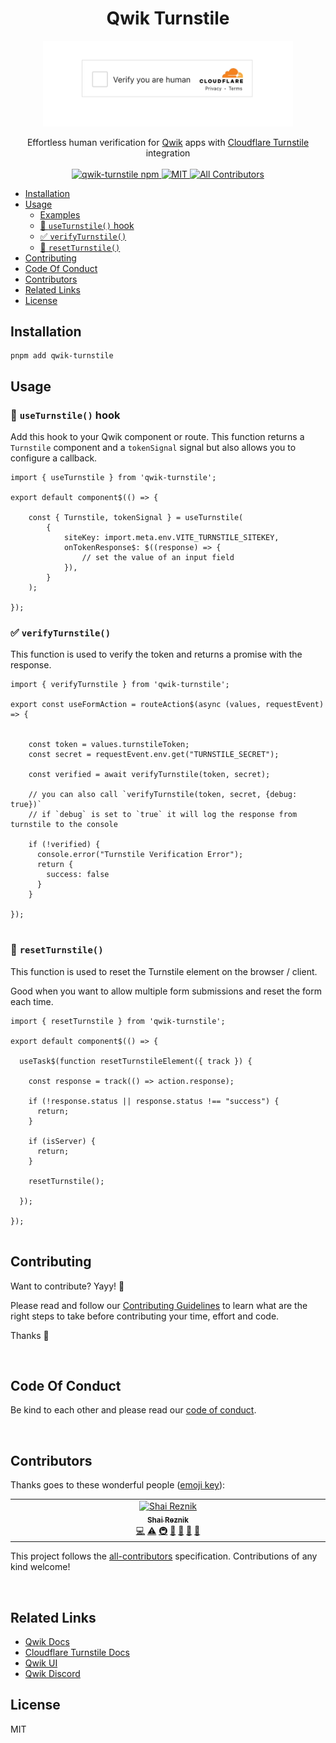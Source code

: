 <h1 align='center'>Qwik Turnstile</h1>
<p align="center">
  <img width="400" src="./media/turnstile.gif" alt="Cloudflare Turnstile">
</p>

<div align='center'>
  Effortless human verification for <a href="https://qwik.dev" target="_blank">Qwik</a> apps with <a href="https://www.cloudflare.com/application-services/products/turnstile/" target="_blank">Cloudflare Turnstile</a> integration
  <br><br>

  <a href='https://img.shields.io/npm/v/qwik-turnstile?label=npm%20version'>
  <img src='https://img.shields.io/npm/v/qwik-turnstile?label=npm%20version' alt='qwik-turnstile npm'>
  </a>
  <a href='https://opensource.org/licenses/MIT'>
  <img src='https://img.shields.io/badge/License-MIT-green.svg' alt='MIT'>
  </a>
  <a href='#contributors'>
  <img src='https://img.shields.io/badge/all_contributors-1-orange.svg?style=flat-square' alt='All Contributors'>
  </a>

</div>

<!-- toc -->

- [Installation](#installation)
- [Usage](#usage)
  * [Examples](#examples)
  * [🦜 `useTurnstile()` hook](#%F0%9F%A6%9C-useturnstile-hook)
  * [✅ `verifyTurnstile()`](#%E2%9C%85-verifyturnstile)
  * [🔁 `resetTurnstile()`](#%F0%9F%94%81-resetturnstile)
- [Contributing](#contributing)
- [Code Of Conduct](#code-of-conduct)
- [Contributors](#contributors)
- [Related Links](#related-links)
- [License](#license)

<!-- tocstop -->

## Installation

```console
pnpm add qwik-turnstile
```

## Usage


### 🦜 `useTurnstile()` hook

Add this hook to your Qwik component or route.
This function returns a `Turnstile` component and a `tokenSignal` signal but also allows you to configure a callback.

```tsx
import { useTurnstile } from 'qwik-turnstile';

export default component$(() => {
    
    const { Turnstile, tokenSignal } = useTurnstile(
        {
            siteKey: import.meta.env.VITE_TURNSTILE_SITEKEY,
            onTokenResponse$: $((response) => {
                // set the value of an input field
            }),
        }
    );

});
```

### ✅ `verifyTurnstile()` 

This function is used to verify the token and returns a promise with the response.

```tsx
import { verifyTurnstile } from 'qwik-turnstile';

export const useFormAction = routeAction$(async (values, requestEvent) => {

    
    const token = values.turnstileToken;
    const secret = requestEvent.env.get("TURNSTILE_SECRET");

    const verified = await verifyTurnstile(token, secret);
    
    // you can also call `verifyTurnstile(token, secret, {debug: true})`
    // if `debug` is set to `true` it will log the response from turnstile to the console

    if (!verified) {
      console.error("Turnstile Verification Error");
      return {
        success: false
      }
    }

});
  
```

### 🔁 `resetTurnstile()`

This function is used to reset the Turnstile element on the browser / client.

Good when you want to allow multiple form submissions and reset the form each time.

```tsx
import { resetTurnstile } from 'qwik-turnstile';

export default component$(() => {
  
  useTask$(function resetTurnstileElement({ track }) {
        
    const response = track(() => action.response);
        
    if (!response.status || response.status !== "success") {
      return;
    }

    if (isServer) {
      return;
    }

    resetTurnstile();

  });

});
  
```


## Contributing

Want to contribute? Yayy! 🎉

Please read and follow our [Contributing Guidelines](CONTRIBUTING.md) to learn what are the right steps to take before contributing your time, effort and code.

Thanks 🙏

<br/>

## Code Of Conduct

Be kind to each other and please read our [code of conduct](CODE_OF_CONDUCT.md).

<br/>

## Contributors

Thanks goes to these wonderful people ([emoji key](https://allcontributors.org/docs/en/emoji-key)):

<!-- ALL-CONTRIBUTORS-LIST:START - Do not remove or modify this section -->
<!-- prettier-ignore-start -->
<!-- markdownlint-disable -->
<table>
  <tbody>
    <tr>
      <td align="center" valign="top" width="14.28%"><a href="https://hirez.io/?utm_source=github&utm_medium=link&utm_campaign=cypress-qwik"><img src="https://avatars1.githubusercontent.com/u/1430726?v=4?s=100" width="100px;" alt="Shai Reznik"/><br /><sub><b>Shai Reznik</b></sub></a><br /><a href="https://github.com/qwikifiers/cypress-qwik/commits?author=shairez" title="Code">💻</a> <a href="https://github.com/qwikifiers/cypress-qwik/commits?author=shairez" title="Tests">⚠️</a> <a href="#infra-shairez" title="Infrastructure (Hosting, Build-Tools, etc)">🚇</a> <a href="https://github.com/qwikifiers/cypress-qwik/commits?author=shairez" title="Documentation">📖</a> <a href="#maintenance-shairez" title="Maintenance">🚧</a> <a href="https://github.com/qwikifiers/cypress-qwik/pulls?q=is%3Apr+reviewed-by%3Ashairez" title="Reviewed Pull Requests">👀</a> <a href="#ideas-shairez" title="Ideas, Planning, & Feedback">🤔</a></td>
    </tr>
  </tbody>
</table>

<!-- markdownlint-restore -->
<!-- prettier-ignore-end -->

<!-- ALL-CONTRIBUTORS-LIST:END -->

This project follows the [all-contributors](https://github.com/all-contributors/all-contributors) specification. Contributions of any kind welcome!

<br/>

## Related Links 

- [Qwik Docs](https://qwik.dev/)
- [Cloudflare Turnstile Docs](https://www.cloudflare.com/application-services/products/turnstile/)
- [Qwik UI](https://qwikui.com)
- [Qwik Discord](https://qwik.dev/chat)


## License

MIT

